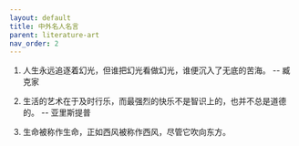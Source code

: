 ```yaml
---
layout: default 
title: 中外名人名言
parent: literature-art
nav_order: 2
---
```


1. 人生永远追逐着幻光，但谁把幻光看做幻光，谁便沉入了无底的苦海。  -- 臧克家

2. 生活的艺术在于及时行乐，而最强烈的快乐不是智识上的，也并不总是道德的。  -- 亚里斯提普

3. 生命被称作生命，正如西风被称作西风，尽管它吹向东方。

